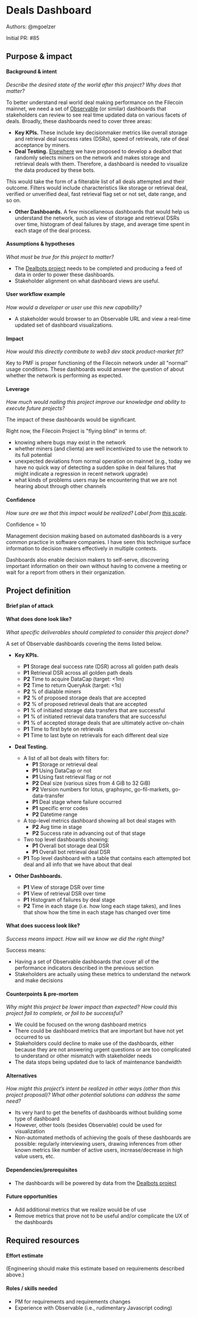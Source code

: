 # Deals Dashboard

Authors: @mgoelzer

Initial PR: #85 <!-- Reference the PR first proposing this document. Oooh, self-reference! -->

<!--
For ease of discussion in PRs, consider breaking lines after every sentence or long phrase.
-->

## Purpose &amp; impact 
#### Background &amp; intent
_Describe the desired state of the world after this project? Why does that matter?_

To better understand real world deal making performance on the Filecoin mainnet, we need a set of [Observable](https://observablehq.com/) (or similar) dashboards that stakeholders can review to see real time updated data on various facets of deals. Broadly, these dashboards need to cover three areas:

 - **Key KPIs.**  These include key decisionmaker metrics like overall storage and retrieval deal success rates (DSRs), speed of retrievals, rate of deal acceptance by miners.
 - **Deal Testing.**  [Elsewhere](https://github.com/protocol/web3-dev-team/pull/84) we have proposed to develop a dealbot that randomly selects miners on the network and makes storage and retrieval deals with them. Therefore, a dashboard is needed to visualize the data produced by these bots. 

 This would take the form of a filterable list of all deals attempted and their outcome.  Filters would include characteristics like storage or retrieval deal, verified or unverified deal, fast retrieval flag set or not set, date range, and so on.
 - **Other Dashboards.**  A few miscellaneous dashboards that would help us understand the network, such as view of storage and retrieval DSRs over time, histogram of deal failures by stage, and average time spent in each stage of the deal process.

#### Assumptions &amp; hypotheses
_What must be true for this project to matter?_

* The [Dealbots project](https://github.com/protocol/web3-dev-team/pull/84) needs to be completed and producing a feed of data in order to power these dashboards.
* Stakeholder alignment on what dashboard views are useful.

#### User workflow example
_How would a developer or user use this new capability?_

* A stakeholder would browser to an Observable URL and view a real-time updated set of dashboard visualizations.

#### Impact
_How would this directly contribute to web3 dev stack product-market fit?_

Key to PMF is proper functioning of the Filecoin network under all "normal" usage conditions. These dashboards would answer the question of about whether the network is performing as expected.

#### Leverage
_How much would nailing this project improve our knowledge and ability to execute future projects?_

The impact of these dashboards would be significant.

Right now, the Filecoin Project is "flying blind" in terms of:

- knowing where bugs may exist in the network
- whether miners (and clienta) are well incentivized to use the network to its full potential
- unexpected deviations from normal operation on mainnet (e.g., today we have no quick way of detecting a sudden spike in deal failures that might indicate a regression in recent network upgrade)
- what kinds of problems users may be encountering that we are not hearing about through other channels

#### Confidence
_How sure are we that this impact would be realized? Label from [this scale](https://medium.com/@nimay/inside-product-introduction-to-feature-priority-using-ice-impact-confidence-ease-and-gist-5180434e5b15)_.

Confidence = 10

Management decision making based on automated dashboards is a very common practice in software companies.  I have seen this technique surface information to decision makers effectively in multiple contexts.

Dashboards also enable decision makers to self-serve, discovering important information on their own without having to convene a meeting or wait for a report from others in their organization.


## Project definition
#### Brief plan of attack

<!--Briefly describe the milestones/steps/work needed for this project-->

#### What does done look like?
_What specific deliverables should completed to consider this project done?_

A set of Observable dashboards covering the items listed below.

 - **Key KPIs.**
 
   - **P1** Storage deal success rate (DSR) across all golden path deals
   - **P1** Retrieval DSR across all golden path deals
   - **P2** Time to acquire DataCap (target: <1m)
   - **P2** Time to return QueryAsk (target: <1s)
   - **P2** % of dialable miners
   - **P2** % of proposed storage deals that are accepted
   - **P2** % of proposed retrieval deals that are accepted
   - **P1** % of initiated storage data transfers that are successful
   - **P1** % of initiated retrieval data transfers that are successful
   - **P1** % of accepted storage deals that are ultimately active on-chain
   - **P1** Time to first byte on retrievals
   - **P1** Time to last byte on retrievals for each different deal size
   
 - **Deal Testing.**

   - A list of all bot deals with filters for:
     - **P1** Storage or retrieval deal
     - **P1** Using DataCap or not
     - **P1** Using fast retrieval flag or not
     - **P2** Deal size (various sizes from 4 GiB to 32 GiB)
     - **P2** Version numbers for lotus, graphsync, go-fil-markets, go-data-transfer
     - **P1** Deal stage where failure occurred
     - **P1** specific error codes
     - **P2** Datetime range
   - A top-level metrics dashboard showing all bot deal stages with
     - **P2** Avg time in stage
     - **P2** Success rate in advancing out of that stage
   - Two top level dashboards showing:
     - **P1** Overall bot storage deal DSR
     - **P1** Overall bot retrieval deal DSR
   - **P1** Top level dashboard with a table that contains each attempted bot deal and all info that we have about that deal
 
 - **Other Dashboards.**
   - **P1** View of storage DSR over time
   - **P1** View of retrieval DSR over time
   - **P1** Histogram of failures by deal stage
   - **P2** Time in each stage (i.e. how long each stage takes), and lines that show how the time in each stage has changed over time

####  What does success look like?
_Success means impact. How will we know we did the right thing?_

Success means:

 - Having a set of Observable dashboards that cover all of the performance indicators described in the previous section
 - Stakeholders are actually using these metrics to understand the network and make decisions

#### Counterpoints &amp; pre-mortem
_Why might this project be lower impact than expected? How could this project fail to complete, or fail to be successful?_

 - We could be focused on the wrong dashboard metrics
 - There could be dashboard metrics that are important but have not yet occurred to us
 - Stakeholders could decline to make use of the dashboards, either because they are not answering urgent questions or are too complicated to understand or other mismatch with stakeholder needs
 - The data stops being updated due to lack of maintenance bandwidth

#### Alternatives
_How might this project’s intent be realized in other ways (other than this project proposal)? What other potential solutions can address the same need?_

 - Its very hard to get the benefits of dashboards without building some type of dashboard
 - However, other tools (besides Observable) could be used for visualization
 - Non-automated methods of achieving the goals of these dashboards are possible:  regularly interviewing users, drawing inferences from other known metrics like number of active users, increase/decrease in high value users, etc.

#### Dependencies/prerequisites
<!--List any other projects that are dependencies/prerequisites for this project that is being pitched.-->

 - The dashboards will be powered by data from the [Dealbots project](https://github.com/protocol/web3-dev-team/pull/84)

#### Future opportunities

 - Add additional metrics that we realize would be of use
 - Remove metrics that prove not to be useful and/or complicate the UX of the dashboards

## Required resources

#### Effort estimate
<!--T-shirt size rating of the size of the project. If the project might require external collaborators/teams, please note in the roles/skills section below). 
For a team of 3-5 people with the appropriate skills:
- Small, 1-2 weeks
- Medium, 3-5 weeks
- Large, 6-10 weeks
- XLarge, >10 weeks
Describe any choices and uncertainty in this scope estimate. (E.g. Uncertainty in the scope until design work is complete, low uncertainty in execution thereafter.)
-->

(Engineering should make this estimate based on requirements described above.)

#### Roles / skills needed
<!--Describe the knowledge/skill-sets and team that are needed for this project (e.g. PM, docs, protocol or library expertise, design expertise, etc.). If this project could be externalized to the community or a team outside PL's direct employment, please note that here.-->

 - PM for requirements and requirements changes
 - Experience with Observable (i.e., rudimentary Javascript coding)
